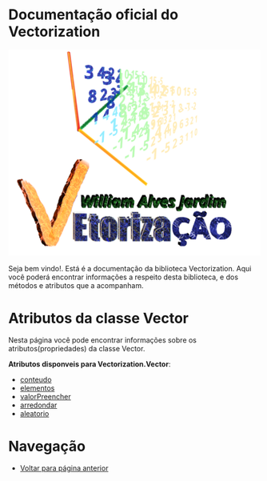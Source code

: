 # Documentação oficial do Vectorization
![Logo do projeto](https://github.com/WilliamJardim/Vectorization/blob/main/imagens/logo512x512.png)

Seja bem vindo!. Está é a documentação da biblioteca Vectorization.
Aqui você poderá encontrar informações a respeito desta biblioteca, e dos métodos e atributos que a acompanham.

# Atributos da classe Vector
Nesta página você pode encontrar informações sobre os atributos(propriedades) da classe Vector.

**Atributos disponveis para Vectorization.Vector**:
 - [conteudo](conteudo.md)
 - [elementos](elementos.md)
 - [valorPreencher](valorPreencher.md)
 - [arredondar](arredondar.md)
 - [aleatorio](aleatorio.md)

# Navegação
* [Voltar para página anterior](../page.md)